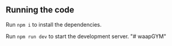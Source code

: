 

  ## Running the code

  Run `npm i` to install the dependencies.

  Run `npm run dev` to start the development server.
  "# waapGYM" 
